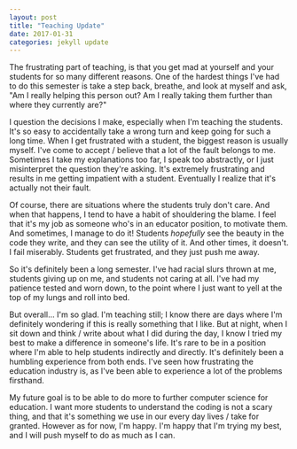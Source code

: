 ```yaml
---
layout: post
title: "Teaching Update"
date: 2017-01-31
categories: jekyll update
---
```


The frustrating part of teaching, is that you get mad at yourself and your students for so many different reasons. One of the hardest things I've had to do this semester is take a step back, breathe, and look at myself and ask, "Am I really helping this person out? Am I really taking them further than where they currently are?"

I question the decisions I make, especially when I'm teaching the students. It's so easy to accidentally take a wrong turn and keep going for such a long time. When I get frustrated with a student, the biggest reason is usually myself. I've come to accept / believe that a lot of the fault belongs to me. Sometimes I take my explanations too far, I speak too abstractly, or I just misinterpret the question they're asking. It's extremely frustrating and results in me getting impatient with a student. Eventually I realize that it's actually not their fault.

Of course, there are situations where the students truly don't care. And when that happens, I tend to have a habit of shouldering the blame. I feel that it's my job as someone who's in an educator position, to motivate them. And sometimes, I manage to do it! Students _hopefully_ see the beauty in the code they write, and they can see the utility of it. And other times, it doesn't. I fail miserably. Students get frustrated, and they just push me away.

So it's definitely been a long semester. I've had racial slurs thrown at me, students giving up on me, and students not caring at all. I've had my patience tested and worn down, to the point where I just want to yell at the top of my lungs and roll into bed.

But overall... I'm so glad. I'm teaching still; I know there are days where I'm definitely wondering if this is really something that I like. But at night, when I sit down and think / write about what I did during the day, I know I tried my best to make a difference in someone's life. It's rare to be in a position where I'm able to help students indirectly and directly. It's definitely been a humbling experience from both ends. I've seen how frustrating the education industry is, as I've been able to experience a lot of the problems firsthand.

My future goal is to be able to do more to further computer science for education. I want more students to understand the coding is not a scary thing, and that it's something we use in our every day lives / take for granted. However as for now, I'm happy. I'm happy that I'm trying my best, and I will push myself to do as much as I can.

